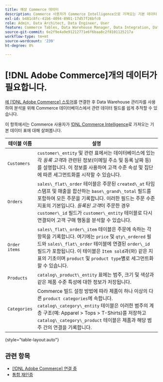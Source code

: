 ```yaml
---
title: 예상 Commerce 데이터
description: Commerce 사용자가 Commerce Intelligence으로 가져오는 기본 데이터 표 살펴보기
exl-id: b481c8fc-41b6-4094-8901-17d57f26bfc0
role: Admin, Data Architect, Data Engineer, User
feature: Commerce Tables, Data Warehouse Manager, Data Integration, Data Import/Export
source-git-commit: 6e2f9e4a9e91212771e6f6baa8c2f8101125217a
workflow-type: tm+mt
source-wordcount: '239'
ht-degree: 0%

---
```


# [!DNL Adobe Commerce]개의 데이터가 필요합니다.

[에 [!DNL Adobe Commerce] 스토어](../../../data-analyst/importing-data/integrations/magento.md)를 연결한 후 Data Warehouse 관리자를 사용하여 분석을 위해 Commerce 데이터베이스에서 관련 데이터 필드를 쉽게 추적할 수 있습니다.

이 항목에서는 Commerce 사용자가 [!DNL Commerce Intelligence](으)로 가져오는 기본 데이터 표에 대해 살펴봅니다.

| **테이블 이름** | **설명** |
|-----|-----|
| `Customers` | `customer\_entity` 및 관련 표에서는 데이터베이스에 있는 각 *등록 고객*&#x200B;과 관련된 정보(이메일 주소 및 등록 날짜 등)를 설명합니다. 이 정보를 사용하여 고객 수준 속성 및 집단에 따른 세그먼트화를 시작할 수 있습니다. |
| `Orders` | `sales\_flat\_order` 테이블은 주문된 `created\_at` 타임스탬프 및 매출을 합산하는 `base\_grand\_total` 필드를 포함하여 모든 주문을 기록합니다. 이러한 필드는 주문 수준 지표의 기본입니다. *등록된 고객*&#x200B;이 주문한 경우 `customer\_id` 필드가 `customer\_entity` 테이블로 다시 연결되어 고객 구매 행동을 분석할 수 있습니다. |
| `Order items` | `sales\_flat\_order\_item` 테이블은 주문에 속하는 각 항목을 기록합니다. 여기에는 `price` 및 `qty\_ordered` 필드와 `sales\_flat\_order` 테이블에 연결된 `order\_id` 필드가 포함됩니다. 이 테이블은 `Item sold`과(와) 같은 지표의 기초이며 `product` 및 `product type`별로 세그먼트화할 수 있습니다. |
| `Products` | `catalog\_product\_entity` 표에는 범주, 크기 및 색상과 같은 제품 수준 특성에 대한 정보가 저장됩니다. |
| `Categories` | Commerce 빌드 설정 방법에 따라 제품이 하나 이상의 다른 `product categories`에 속합니다. `catalog\_category\_entity` 테이블은 이러한 범주의 계층 구조(예: Apparel > Tops > T-Shirts)를 저장하고 `catalog\_category\_product` 테이블은 제품과 해당 범주 간의 연결을 기록합니다. |

{style="table-layout:auto"}

## 관련 항목

* [ [!DNL Adobe Commerce] 연결 중](../integrations/magento.md)
* [통합 재인증](https://experienceleague.adobe.com/docs/commerce-knowledge-base/kb/how-to/mbi-reauthenticating-integrations.html)
